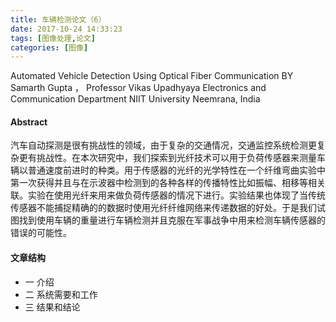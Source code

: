 ```yaml
---
title: 车辆检测论文（6）
date: 2017-10-24 14:33:23
tags: [图像处理,论文]
categories: [图像]
---
```


Automated Vehicle Detection Using Optical Fiber
Communication
BY Samarth Gupta ， Professor Vikas Upadhyaya
Electronics and Communication Department NIIT University
Neemrana, India

#### Abstract
汽车自动探测是很有挑战性的领域，由于复杂的交通情况，交通监控系统检测更复杂更有挑战性。在本次研究中，我们探索到光纤技术可以用于负荷传感器来测量车辆以普通速度前进时的种类。用于传感器的光纤的光学特性在一个纤维弯曲实验中第一次获得并且与在示波器中检测到的各种各样的传播特性比如振幅、相移等相关联。实验在使用光纤来用来做负荷传感器的情况下进行。实验结果也体现了当传统传感器不能捕捉精确的的数据时使用光纤纤维网络来传递数据的好处。于是我们试图找到使用车辆的重量进行车辆检测并且克服在军事战争中用来检测车辆传感器的错误的可能性。

#### 文章结构
* 一 介绍
* 二 系统需要和工作
* 三 结果和结论
